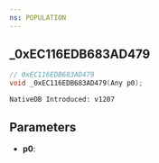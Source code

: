 ```yaml
---
ns: POPULATION
---
```

## _0xEC116EDB683AD479

```c
// 0xEC116EDB683AD479
void _0xEC116EDB683AD479(Any p0);
```

```
NativeDB Introduced: v1207
```

## Parameters
* **p0**:
